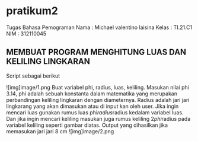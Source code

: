 # pratikum2
Tugas Bahasa Pemograman
Nama : Michael valentino laisina
Kelas : TI.21.C1
NIM : 312110045

## MEMBUAT PROGRAM MENGHITUNG LUAS DAN KELILING LINGKARAN
Script sebagai berikut <p>
![img]image/1.png 
Buat variabel phi, radius, luas, keliling. Masukan nilai phi 3.14, phi adalah sebuah konstanta dalam matematika yang merupakan perbandingan keliling lingkaran dengan diameternya. Radius adalah jari jari lingkarang yang akan dimasukan atau di input kan oleh user. Jika ingin mencari luas gunakan rumus luas phi*radius*radius kedalam variabel luas. Dan jika ingin mencari keliling masukan juga rumus keliling 2*phi*radius pada variabel keliling seperti gambar diatas.
Output yang dihasilkan jika memasukan jari jari 8 cm 
![img]image/2.png
